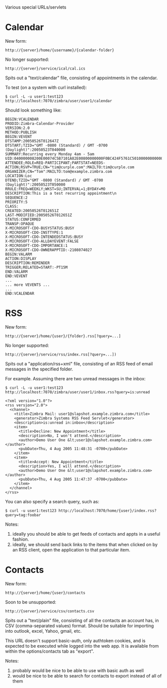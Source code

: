 Various special URLs/servlets


# Calendar

New form:

    http://{server}/home/{username}/{calendar-folder}

No longer supported:

    http://{server}/service/ical/cal.ics

Spits out a "text/calendar" file, consisting of appointments in the calendar.

To test (on a system with curl installed):

    $ curl -L -u user1:test123 http://localhost:7070/zimbra/user/user1/calendar

Should look something like:

````
BEGIN:VCALENDAR
PRODID:Zimbra-Calendar-Provider
VERSION:2.0
METHOD:PUBLISH
BEGIN:VEVENT
DTSTAMP:20050526T012647Z
DTSTART;TZID="GMT -0800 (Standard) / GMT -0700 (Daylight)":20050523T040000
SUMMARY:Recurring every Monday 4am - 5am
UID:040000008200E00074C5B7101A82E00800000000F0BC424F5761C5010000000000000000100000002C10E79C9140CF41B7E18816DF121033
ATTENDEE;ROLE=REQ-PARTICIPANT;PARTSTAT=NEEDS-ACTION;RSVP=TRUE;CN="tim@curple.com":MAILTO:tim@curple.com
ORGANIZER;CN="Tom":MAILTO:tom@example.zimbra.com
LOCATION:Loc
DTEND;TZID="GMT -0800 (Standard) / GMT -0700 (Daylight)":20050523T050000
RRULE:FREQ=WEEKLY;WKST=SU;INTERVAL=1;BYDAY=MO
DESCRIPTION:This is a test recurring appointment\n
SEQUENCE:2
PRIORITY:5
CLASS:
CREATED:20050526T012651Z
LAST-MODIFIED:20050526T012651Z
STATUS:CONFIRMED
TRANSP:OPAQUE
X-MICROSOFT-CDO-BUSYSTATUS:BUSY
X-MICROSOFT-CDO-INSTTYPE:1
X-MICROSOFT-CDO-INTENDEDSTATUS:BUSY
X-MICROSOFT-CDO-ALLDAYEVENT:FALSE
X-MICROSOFT-CDO-IMPORTANCE:1
X-MICROSOFT-CDO-OWNERAPPTID:-2108074027
BEGIN:VALARM
ACTION:DISPLAY
DESCRIPTION:REMINDER
TRIGGER;RELATED=START:-PT15M
END:VALARM
END:VEVENT
...
... more VEVENTS ...
...
END:VCALENDAR
````

# RSS

New form:

    http://{server}/home/{user}/{folder}.rss[?query=...]

No longer supported:

    http://{server}/service/rss/index.rss[?query=...])

Spits out a "application/rss+xml" file, consisting of an RSS feed of email messages in the specified folder. 

For example. Assuming there are two unread messages in the inbox:

    $ curl -L -u user1:test123 http://localhost:7070/zimbra/user/user1/inbox.rss?query=is:unread

````
<?xml version="1.0"?>
<rss version="2.0">
  <channel>
    <title>Zimbra Mail: user1@slapshot.example.zimbra.com</title>
    <generator>Zimbra Systems RSS Feed Servlet</generator>
    <description>is:unread in:inbox</description>
    <item>
      <title>Decline: New Appointment</title>
      <description>No, I won't attend.</description>
      <author>Demo User One &lt;user1@slapshot.example.zimbra.com></author>
      <pubDate>Thu, 4 Aug 2005 11:48:31 -0700</pubDate>
    </item>
    <item>
      <title>Accept: New Appointment</title>
      <description>Yes, I will attend.</description>
      <author>Demo User One &lt;user1@slapshot.example.zimbra.com></author>
      <pubDate>Thu, 4 Aug 2005 11:47:37 -0700</pubDate>
    </item>
  </channel>
</rss>
````

You can also specify a search query, such as:

    $ curl -u user1:test123 http://localhost:7070/home/{user}/index.rss?query=tag:foobar

Notes:

1. ideally you should be able to get feeds of contacts and appts in a useful fashion.
2. ideally, we should send back links to the items that when clicked on by an RSS client, open the application to that particular item.

# Contacts

New form:

    http://{server}/home/{user}/contacts

Soon to be unsupported:

    http://{server}/service/csv/contacts.csv

Spits out a "text/plain" file, consisting of all the contacts an account has, in CSV (comma-separated values)
format. Should be suitable for importing into outlook, excel, Yahoo, gmail, etc.

This URL doesn't support basic-auth, only authtoken cookies, and is expected to be executed while logged into
the web app. It is available from within the options/contacts tab as "export".

Notes:

1. probably would be nice to be able to use with basic auth as well
2. would be nice to be able to search for contacts to export instead of all of them
